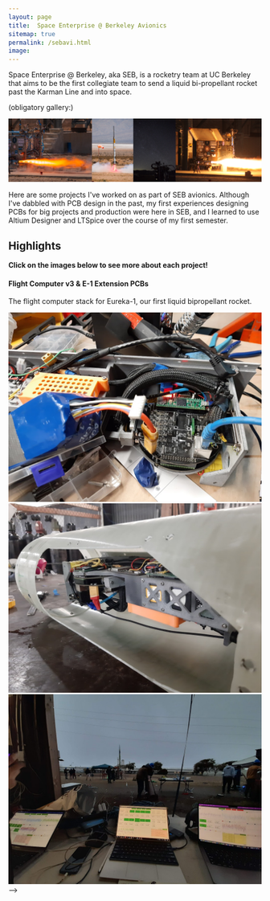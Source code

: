 ```yaml
---
layout: page
title:  Space Enterprise @ Berkeley Avionics
sitemap: true
permalink: /sebavi.html
image: 
---
```


Space Enterprise @ Berkeley, aka SEB, is a rocketry team at UC Berkeley that aims to be the first collegiate team to send a liquid bi-propellant rocket past the Karman Line and into space. 


(obligatory gallery:)

<img src="/images/posts/seb/gallery1.png">


Here are some projects I've worked on as part of SEB avionics. Although I've 
dabbled with PCB design in the past, my first experiences designing PCBs for big projects and production were here in SEB, and I learned to use Altium Designer and LTSpice over the course of my first semester. 

## Highlights

**Click on the images below to see more about each project!**

#### Flight Computer v3 & E-1 Extension PCBs

The flight computer stack for Eureka-1, our first liquid bipropellant rocket. 

<a href="https://ctychen.github.io/e1fc.html">
  <img src="/images/posts/seb/e1av/stack.jpg" alt="E-1 Board">
</a>

<img src="/images/posts/seb/e1av/ab2.jpg" alt="E-1 Board">

<img src="/images/posts/seb/e1av/e11.jpg" alt="E-1 Board">

<!-- #### LAD-5  --> -->

<!-- Avionics and integration for Low Altitude Demonstrator vehicle.

<a href="https://ctychen.github.io/lad5.html">
  <img src="/images/posts/seb/lad/lad5_1.png" alt="LAD5">
</a> -->

<!-- #### DAQ V2

Part of our ground station, this board handles reading sensors that aren't onboard the rocket. 

<a href="https://ctychen.github.io/daqv2.html">
  <img src="/images/posts/seb/daq2/pcb1.png" alt="DAQ Board V2">
</a> -->

<!-- #### Load Cell Amplifier

First thing I ever made with Altium Designer, let's just say that there was a lot of room for improvement.

<a href="https://ctychen.github.io/lcamp.html">
  <img src="/images/posts/seb/lcamp/pcb.png" alt="Load Cell Amplifier">
</a> -->





